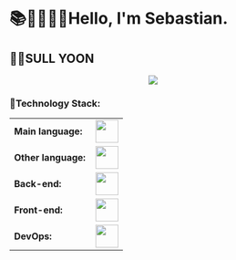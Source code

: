 # 📚🧑🏻‍💻🔮Hello, I'm Sebastian.
## 🫰🏻SULL YOON

<p align="center"><img align="center" src="#"/></p>

<h3 align="left">🦧Technology Stack:</h3>
<table>
        <tr>
        <td style="font-weight: bold; padding-right: 10px; vertical-align: center; border: none;">Main language:</td>
        <td><img height="40" src="https://skillicons.dev/icons?i=java"/></td>
    </tr>
        <tr>
        <td style="font-weight: bold; padding-right: 10px; vertical-align: center; border: none;">Other language:</td>
        <td><img height="40" src="https://skillicons.dev/icons?i=js,ts,swift"/></td>
    </tr>
    <tr>
        <td style="font-weight: bold; padding-right: 10px; vertical-align: center; border: none;">Back-end:</td>
        <td><img height="40" src="https://skillicons.dev/icons?i=spring,nestjs"/></td>
    </tr>
  <tr>
        <td style="font-weight: bold; padding-right: 10px; vertical-align: center; border: none;">Front-end:</td>
        <td><img height="40" src="https://skillicons.dev/icons?i=vuejs,react,tailwind"/></td>
  </tr>
  <tr>
            <td style="font-weight: bold; padding-right: 10px; vertical-align: center; border: none;">DevOps:</td>
        <td><img height="40" src="https://skillicons.dev/icons?i=docker,jenkins,bun,git,aws,idea,apple"/></td>
  </tr>
</table>
